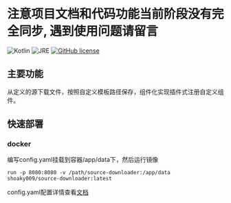 # 注意项目文档和代码功能当前阶段没有完全同步, 遇到使用问题请留言

![Kotlin](https://img.shields.io/badge/Kotlin-1.8.20-blueviolet)
![JRE](https://img.shields.io/badge/JRE-17--20-orange)
[![GitHub license](https://img.shields.io/github/license/shoaky009/source-downloader)](https://github.com/shoaky009/source-downloader/blob/main/LICENSE)

## 主要功能

从定义的源下载文件，按照自定义模板路径保存，组件化实现插件式注册自定义组件。

## 快速部署

### docker

编写config.yaml挂载到容器/app/data下，然后运行镜像

```shell
run -p 8080:8080 -v /path/source-downloader:/app/data shoaky009/source-downloader:latest
```

config.yaml配置详情查看[文档](https://github.com/shoaky009/source-downloader/wiki)